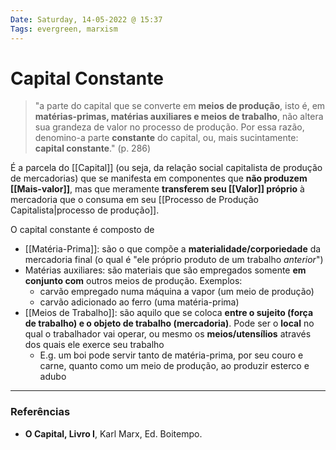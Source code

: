 ```yaml
---
Date: Saturday, 14-05-2022 @ 15:37
Tags: evergreen, marxism
---
```

# Capital Constante
> "a parte do capital que se converte em **meios de produção**, isto é, em **matérias-primas, matérias auxiliares e meios de trabalho**, não altera sua grandeza de valor no processo de produção. Por essa razão, denomino-a parte **constante** do capital, ou, mais sucintamente: **capital constante**." (p. 286)

É a parcela do [[Capital]] (ou seja, da relação social capitalista de produção de mercadorias) que se manifesta em componentes que **não produzem [[Mais-valor]]**, mas que meramente **transferem seu [[Valor]] próprio** à mercadoria que o consuma em seu [[Processo de Produção Capitalista|processo de produção]].

O capital constante é composto de
- [[Matéria-Prima]]: são o que compõe a **materialidade/corporiedade** da mercadoria final (o qual é "ele próprio produto de um trabalho *anterior*")
- Matérias auxiliares: são materiais que são empregados somente **em conjunto com** outros meios de produção. Exemplos:
	- carvão empregado numa máquina a vapor (um meio de produção)
	- carvão adicionado ao ferro (uma matéria-prima)
- [[Meios de Trabalho]]: são aquilo que se coloca **entre o sujeito (força de trabalho) e o objeto de trabalho (mercadoria)**. Pode ser o **local** no qual o trabalhador vai operar, ou mesmo os **meios/utensílios** através dos quais ele exerce seu trabalho
	- E.g. um boi pode servir tanto de matéria-prima, por seu couro e carne, quanto como um meio de produção, ao produzir esterco e adubo



---
### Referências
- **O Capital, Livro I**, Karl Marx, Ed. Boitempo.
